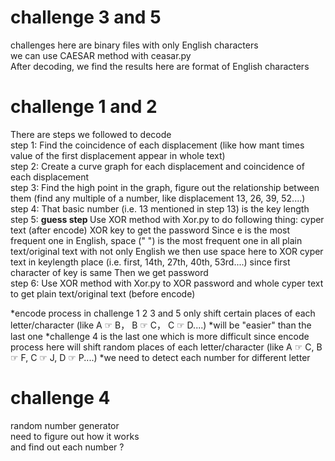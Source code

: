 # challenge 3 and 5
challenges here are binary files with only English characters <br/>
we can use CAESAR method with ceasar.py <br/>
After decoding, we find the results here are format of English characters  

# challenge 1 and 2
There are steps we followed to decode  
step 1: Find the coincidence of each displacement (like how mant times value of the first displacement appear in whole text)  
step 2: Create a curve graph for each displacement and coincidence of each displacement  
step 3: Find the high point in the graph, figure out the relationship between them (find any multiple of a number, like displacement 13, 26, 39, 52....)   
step 4: That basic number (i.e. 13 mentioned in step 13) is the key length  
step 5: <b> guess step </b> Use XOR method with Xor.py to do following thing: cyper text (after encode) XOR key to get the password
Since e is the most frequent one in English, space (" ") is the most frequent one in all plain text/original text with not only English
we then use space here to XOR cyper text in keylength place (i.e. first, 14th, 27th, 40th, 53rd....) since first character of key is same
Then we get password  
step 6: Use XOR method with Xor.py to XOR password and whole cyper text to get plain text/original text (before encode)

*encode process in challenge 1 2 3 and 5 only shift certain places of each letter/character (like A ☞ B， B ☞ C， C ☞ D....)
*will be "easier" than the last one
*challenge 4 is the last one which is more difficult since encode process here will shift random places of each letter/character
(like A ☞ C, B ☞ F, C ☞ J, D ☞ P....)
*we need to detect each number for different letter

# challenge 4
random number generator <br/>
need to figure out how it works  <br/>
and find out each number ?   <br/>
